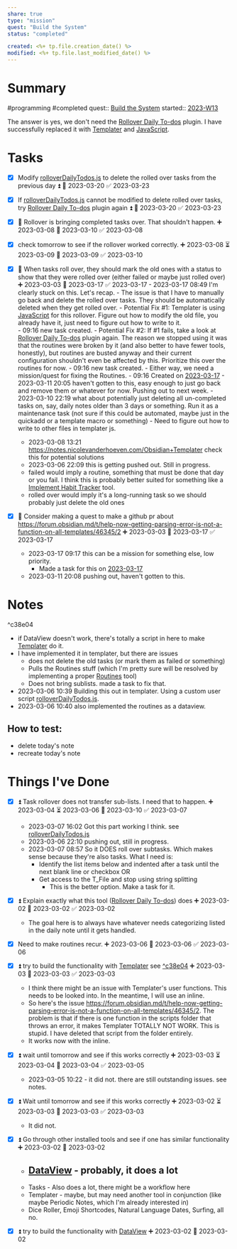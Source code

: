 ```yaml
---
share: true
type: "mission"
quest: "Build the System"
status: "completed"

created: <%+ tp.file.creation_date() %> 
modified: <%+ tp.file.last_modified_date() %>
---
```

# Summary
#programming #completed 
quest:: [Build the System](./Build%20the%20System.md)
started:: [2023-W13](./2023-W13.md)

The answer is yes, we don't need the [Rollover Daily To-dos](./Rollover%20Daily%20To-dos.md) plugin.  I have successfully replaced it with [Templater](./Templater.md) and [JavaScript](JavaScript.md).
# Tasks
- [x] Modify [rolloverDailyTodos.js](./00%20-%20Life%20Management%20System/06%20-%20Scripts/rolloverDailyTodos.js.md) to delete the rolled over tasks from the previous day ⏫ 📅 2023-03-20 ✅ 2023-03-23
- [x] If [rolloverDailyTodos.js](./00%20-%20Life%20Management%20System/06%20-%20Scripts/rolloverDailyTodos.js.md) cannot be modified to delete rolled over tasks, try [Rollover Daily To-dos](./Rollover%20Daily%20To-dos.md) plugin again ⏫ 📅 2023-03-20 ✅ 2023-03-23

- [x] 🔼 Rollover is bringing completed tasks over.  That shouldn't happen. ➕ 2023-03-08 📅 2023-03-10 ✅ 2023-03-08
- [x] check tomorrow to see if the rollover worked correctly. ➕ 2023-03-08 ⏳ 2023-03-09 📅 2023-03-09 ✅ 2023-03-10
- [x] 🔼  When tasks roll over, they should mark the old ones with a status to show that they were rolled over (either failed or maybe just rolled over) ➕ 2023-03-03 📅 2023-03-17 ✅ 2023-03-17
		- 2023-03-17 08:49 I'm clearly stuck on this.  Let's recap.
    		- The issue is that I have to manually go back and delete the rolled over tasks.  They should be automatically deleted when they get rolled over.
    		- Potential Fix #1: Templater is using [JavaScript](JavaScript.md) for this rollover.  Figure out how to modify the old file, you already have it, just need to figure out how to write to it.  
        		- 09:16 new task created.
    		- Potential Fix #2: If #1 fails, take a look at [Rollover Daily To-dos](./Rollover%20Daily%20To-dos.md) plugin again.  The reason we stopped using it was that the routines were broken by it (and also better to have fewer tools, honestly), but routines are busted anyway and their current configuration shouldn't even be affected by this.  Prioritize this over the routines for now.
        		- 09:16 new task created.
    		- Either way, we need a mission/quest for fixing the Routines.
        		- 09:16 Created on [2023-03-17](./2023-03-17.md)
		- 2023-03-11 20:05 haven't gotten to this, easy enough to just go back and remove them or whatever for now.  Pushing out to next week.
		- 2023-03-10 22:19 what about potentially just deleting all un-completed tasks on, say, daily notes older than 3 days or something.  Run it as a maintenance task (not sure if this could be automated, maybe just in the quickadd or a template macro or something)
		- Need to figure out how to write to other files in templater js.
	- 2023-03-08 13:21 https://notes.nicolevanderhoeven.com/Obsidian+Templater check this for potential solutions
	- 2023-03-06 22:09 this is getting pushed out.  Still in progress.
	- failed would imply a routine, something that must be done that day or you fail.  I think this is probably better suited for something like a [Implement Habit Tracker](./Implement%20Habit%20Tracker.md) tool.
	- rolled over would imply it's a long-running task so we should probably just delete the old ones
- [x] 🔽  Consider making a quest to make a github pr about https://forum.obsidian.md/t/help-now-getting-parsing-error-is-not-a-function-on-all-templates/46345/2 ➕ 2023-03-03 📅 2023-03-17 ✅ 2023-03-17
	- 2023-03-17 09:17 this can be a mission for something else, low priority.
    	- Made a task for this on [2023-03-17](./2023-03-17.md)
	- 2023-03-11 20:08 pushing out, haven't gotten to this.

# Notes

^c38e04

- if DataView doesn't work, there's totally a script in here to make [Templater](./Templater.md) do it.
- I have implemented it in templater, but there are issues
	- does not delete the old tasks (or mark them as failed or something)
	- Pulls the Routines stuff (which I'm pretty sure will be resolved by implementing a proper [Routines](00%20-%20Life%20Management%20System/02%20-%20Tools/Routines.md) tool)
	- Does not bring sublists.  made a task to fix that.
- 2023-03-06 10:39 Building this out in templater.  Using a custom user script [rolloverDailyTodos.js](./00%20-%20Life%20Management%20System/06%20-%20Scripts/rolloverDailyTodos.js.md).  
- 2023-03-06 10:40 also implemented the routines as a dataview.


## How to test:
- delete today's note
- recreate today's note

# Things I've Done
- [x] ⏫  Task rollover does not transfer sub-lists.  I need that to happen. ➕ 2023-03-04 ⏳ 2023-03-06 📅 2023-03-10 ✅ 2023-03-07
	- 2023-03-07 16:02 Got this part working I think. see [rolloverDailyTodos.js](./00%20-%20Life%20Management%20System/06%20-%20Scripts/rolloverDailyTodos.js.md)
	- 2023-03-06 22:10 pushing out, still in progress.
	- 2023-03-07 08:57 So it DOES roll over subtasks.  Which makes sense because they're also tasks.  What I need is:
		- Identify the list items below and indented after a task until the next blank line or checkbox OR
		- Get access to the T_File and stop using string splitting
			- This is the better option.  Make a task for it.

- [x] ⏫ Explain exactly what this tool ([Rollover Daily To-dos](./Rollover%20Daily%20To-dos.md)) does ➕ 2023-03-02 📅 2023-03-02 ✅ 2023-03-02
	- The goal here is to always have whatever needs categorizing listed in the daily note until it gets handled.


- [x] Need to make routines recur. ➕ 2023-03-06 📅 2023-03-06 ✅ 2023-03-06
- [x] ⏫  try to build the functionality with [Templater](./Templater.md) see [^c38e04](Can%20this%20tool%20be%20eliminated.md#^c38e04) ➕ 2023-03-03 📅 2023-03-03 ✅ 2023-03-03
	- I think there might be an issue with Templater's user functions.  This needs to be looked into.  In the meantime, I will use an inline.
	- So here's the issue https://forum.obsidian.md/t/help-now-getting-parsing-error-is-not-a-function-on-all-templates/46345/2.  The problem is that if there is one function in the scripts folder that throws an error, it makes Templater TOTALLY NOT WORK.  This is stupid.  I have deleted that script from the folder entirely.
	- It works now with the inline.
- [x] ⏫ wait until tomorrow and see if this works correctly ➕ 2023-03-03 ⏳ 2023-03-04 📅 2023-03-04 ✅ 2023-03-05
	- 2023-03-05 10:22 - it did not.  there are still outstanding issues.  see notes.
- [x] ⏫ Wait until tomorrow and see if this works correctly ➕ 2023-03-02 ⏳ 2023-03-03 📅 2023-03-03 ✅ 2023-03-03
	- It did not.
- [x] ⏫ Go through other installed tools and see if one has similar functionality ➕ 2023-03-02 📅 2023-03-02
	- [DataView](./DataView.md) - probably, it does a lot
		- 
	- Tasks - Also does a lot, there might be a workflow here
	- Templater - maybe, but may need another tool in conjunction (like maybe Periodic Notes, which I'm already interested in)
	- Dice Roller, Emoji Shortcodes, Natural Language Dates, Surfing, all no.
- [x] ⏫ try to build the functionality with [DataView](./DataView.md) ➕ 2023-03-02 📅 2023-03-02 


